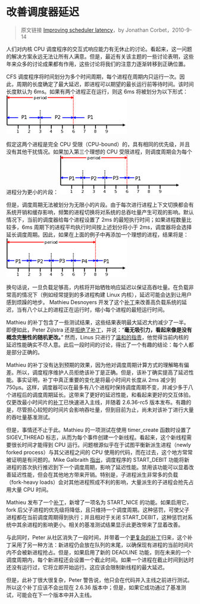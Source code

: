# 改善调度器延迟

> 原文链接 [Improving scheduler latency](https://lwn.net/Articles/404993/)，by Jonathan Corbet，2010-9-14

人们对内核 CPU 调度程序的交互式响应能力有无休止的讨论。看起来，这一问题的解决方案永远无法让所有人满意。但是，最近有关该主题的一些讨论表明，这些年来众多的讨论成果都有作用，这些讨论将我们的注意力逐渐转移到正确位置。

CFS 调度程序将时间划分为多个时间周期，每个进程在周期内只运行一次。因此，周期的长度确定了最大延迟，即进程可以期望的最长运行前等待时间。该时间长度默认为 6ms。如果有两个进程正在运行，则这 6ms 将被划分为以下形式：
![2 process period](pictures/2-process-period.png)

假定这两个进程是完全 CPU 受限（CPU-bound）的，具有相同的优先级，并且没有其他干扰情况。如果加入第三个理想的 CPU 受限进程，则调度周期会为每个进程分为更小的片段：
![3 process period](pictures/3-process-period.png)

但是，调度周期无法被划分为无限小的片段。由于每次进行进程上下文切换都会有系统开销和缓存影响，频繁的进程切换将对系统的总吞吐量产生可观的影响。默认情况下，当前的调度器给每个进程设置了 2ms 的最短执行时间；如果进程数量比较多，6ms 周期下的进程平均执行时间按上述划分将小于 2ms，调度器将会选择延长调度周期。因此，如果在上面的例子中再添加一个理想的进程，结果将是：
![4 process period](pictures/4-process-period.png)

换句话说，一旦负载足够高，内核将开始牺牲响应延迟以保证高吞吐量。在负载非常高的情况下（例如经常提到的多进程构建 Linux 内核），延迟可能会达到让用户感到烦躁的地步。 Mathieu Desnoyers 开发了这个[补丁](https://lwn.net/Articles/404575/)来改善高负载系统的延迟，当有八个以上的进程正在运行时，缩小每个进程的最短运行时间。

Mathieu 的补丁包含了一些测试结果，这些结果表明最大延迟大约减少了一半。即便如此，Peter Zijlstra 还是[拒绝了补丁](https://lwn.net/Articles/405017/)，并说：“**毫无吸引力，看起来像是没有概念完整性的随机更改。**” 然而，Linus 只进行了[温和的指责](https://lwn.net/Articles/405018/)，他觉得当前内核的延迟性能确实不尽人意。此后一段时间的讨论，得出了一个有趣的结论：每个人都是部分正确的。

Mathieu 的补丁没有达到预期的效果，因为他对调度周期计算方式的理解略有偏差。所以，调度程序维护人员拒绝该补丁是正确。但是，该补丁确实提高了延迟性能。事实证明，补丁中真正重要的变化是将最小时间片长度从 2ms 减少到 750µs。这样，调度器可以在最多有八个进程时保持调度周期不变，并减少多于八个进程后的调度周期延长。这带来了更好的延迟性能，和看起来更好的交互体验。仅更改最小时间片的[补丁](https://lwn.net/Articles/405025/)已快速进入主线，并随着 2.6.36-rc5 版本发布。有趣的是，尽管担心较短的时间片会影响吞吐量，但到目前为止，尚未对该补丁进行大量的吞吐量基准测试。

但是，事情还不止于此。Mathieu 的一项测试在使用 timer_create 函数时设置了 SIGEV_THREAD 标志，从而为每个事件创建一个新线程。看起来，这个新线程需要很长时间才能得到 CPU 运行。问题根源似乎在于试图平衡新派生进程（newly forked process）与其父进程之间的 CPU 使用的代码，而在过去，这个地方常常被证明是有问题的。Mike Galbraith [指出](https://lwn.net/Articles/405029/)，调度程序的 START_DEBIT 功能将新进程的首次执行推迟到下一个调度周期，影响了延迟性能。禁用该功能可以显着改善延迟性能，但会在其他地方带来开销。特别是，子进程派生非常多的负载（fork-heavy loads）会对其他进程照成不利的影响，大量派生的子进程会抢先占用大量 CPU 时间。

Mathieu 发布了一个[补丁](https://lwn.net/Articles/405046/)，新增了一项名为 START_NICE 的功能。如果启用它，fork 后父子进程的优先级将降低，且只维持一个调度周期。这种惩罚，可使父子进程都在当前调度周期得到执行；并且相对于关闭 START_DEBIT，这种惩罚对系统中其余进程的影响更小。相关的基准测试结果显示此更改带来了显着改善。

与此同时，Peter 从社区消失了一段时间，并带着一个[更复杂的补丁](https://lwn.net/Articles/405033/)归来，这个补丁采用了另一种方法：新进程仍会放在队列的末尾，以确保现有进程的当前时间片内不会被新进程抢占。但是，如果启用了新的 DEADLINE 功能，则在未来的一个调度周期内，每个新进程还会设置一个截止时间。如果一个进程在截止时间到达时还没有运行过，它将立即开始运行。这应该会限制新线程的最大延迟。

但是，此补丁很大很复杂，Peter 警告说，他只会在代码并入主线之前进行测试。所以这个补丁应该不会出现在 2.6.36 版本中；但是，如果它成功通过了基准测试，可能会在下一个版本中并入主线。
